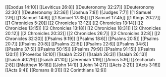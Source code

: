[[Exodus 14:10]]
[[Leviticus 26:8]]
[[Deuteronomy 32:27]]
[[Deuteronomy 32:30]]
[[Deuteronomy 32:36]]
[[Joshua 7:8]]
[[Judges 7:7]]
[[1 Samuel 2:9]]
[[1 Samuel 14:6]]
[[1 Samuel 17:35]]
[[1 Samuel 17:45]]
[[1 Kings 20:27]]
[[1 Chronicles 5:20]]
[[2 Chronicles 13:12]]
[[2 Chronicles 13:14]]
[[2 Chronicles 13:15]]
[[2 Chronicles 13:18]]
[[2 Chronicles 18:31]]
[[2 Chronicles 20:12]]
[[2 Chronicles 20:32]]
[[2 Chronicles 26:7]]
[[2 Chronicles 32:8]]
[[2 Chronicles 32:20]]
[[Psalms 9:19]]
[[Psalms 18:6]]
[[Psalms 20:5]]
[[Psalms 20:7]]
[[Psalms 20:8]]
[[Psalms 22:5]]
[[Psalms 22:6]]
[[Psalms 34:6]]
[[Psalms 37:5]]
[[Psalms 50:15]]
[[Psalms 79:9]]
[[Psalms 91:15]]
[[Psalms 120:1]]
[[Proverbs 18:10]]
[[Isaiah 2:22]]
[[Isaiah 26:3]]
[[Isaiah 26:13]]
[[Isaiah 40:29]]
[[Isaiah 41:10]]
[[Jeremiah 1:19]]
[[Amos 5:9]]
[[Zechariah 2:8]]
[[Matthew 16:18]]
[[John 14:1]]
[[John 14:27]]
[[Acts 2:21]]
[[Acts 3:16]]
[[Acts 9:4]]
[[Romans 8:31]]
[[2 Corinthians 12:9]]
